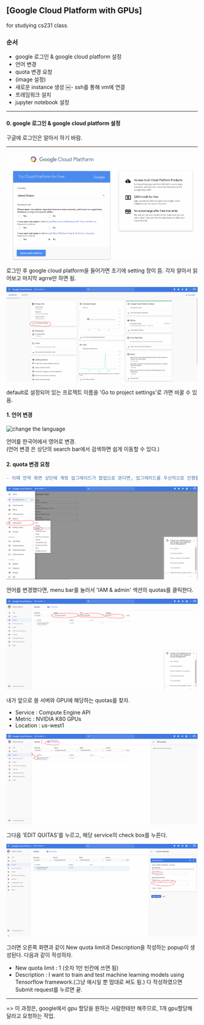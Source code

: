 ## [Google Cloud Platform with GPUs]
for studying cs231 class.

### 순서
- google 로그인 & google cloud platform 설정
- 언어 변경
- quota 변경 요청
- (image 설정)
- 새로운 instance 생성
￼- ssh를 통해 vm에 연결
- 프레임워크 설치
- jupyter notebook 설정
****
#### 0. google 로그인 & google cloud platform 설정
구글에 로그인은 알아서 하기 바람.
****
![enter the GCP](/gcp-img/0-1.png)

로그인 후 google cloud platform을 들어가면 초기에 setting 창이 뜸.
각자 알아서 읽어보고 마지막 agrre만 하면 됨.

![rename project](/gcp-img/0-2.png)

default로 설정되어 있는 프로젝트 이름을 'Go to project settings'로 가면 바꿀 수 있음.

#### 1. 언어 변경
![change the language](/gcp-img/1-1.png)

언어를 한국어에서 영어로 변경.\
(언어 변경 은 상단의 search bar에서 검색하면 쉽게 이동할 수 있다.)

#### 2. quota 변경 요청
```diff
- 이때 만약 화면 상단에 계정 업그레이드가 팝업으로 뜬다면, 업그레이드를 우선적으로 진행할 것.
```
![move to quotas setting](/gcp-img/2-1.png)

언어를 변경했다면, menu bar를 눌러서 'IAM & admin' 섹션의 quotas를 클릭한다.

![set quotas](/gcp-img/2-2.png)

내가 앞으로 쓸 서버와 GPU에 해당하는 quotas를 찾자.
- Service : Compute Engine API
- Metric : NVIDIA K80 GPUs
- Location : us-west1

![edit quotas](/gcp-img/2-3.png)

그다음 'EDIT QUITAS'를 누르고, 해당 service의 check box를 누른다.

![submit quotas](/gcp-img/2-4.png)

그러면 오른쪽 화면과 같이 New quota limit과 Description을 작성하는 popup이 생성된다.
다음과 같이 작성하자.
- New quota limit : 1 (숫자 1만 빈칸에 쓰면 됨)
- Description : I want to train and test machine learning models using Tensorflow framework.(그냥 예시일 뿐 맘대로 써도 됨.)
다 작성하였으면 Submit request를 누르면 끝.
****
=> 이 과정은, google에서 gpu 할당을 원하는 사람한테만 해주므로, 1개 gpu할당해 달라고 요청하는 작업.

